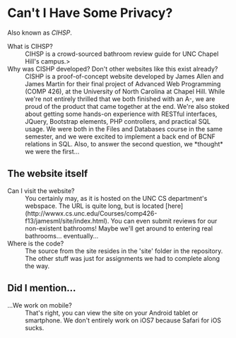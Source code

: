 Can't I Have Some Privacy?
======================
Also known as *CIHSP*.  

<dl>
  <dt>What is CIHSP?</dt>
  <dd>CIHSP is a crowd-sourced bathroom review guide for UNC Chapel Hill's campus.>
  <dt>Why was CISHP developed? Don't other websites like this exist already?</dt>
  <dd>CISHP is a proof-of-concept website developed by James Allen and James Martin for their final project of Advanced Web Programming (COMP 426), at the University of North Carolina at Chapel Hill.
    While we're not entirely thrilled that we both finished with an A-, we are proud of the product that came together at the end. We're also stoked about getting some hands-on experience with RESTful interfaces, JQuery, Bootstrap elements, PHP controllers, and practical SQL usage. We were both in the Files and Databases course in the same semester, and we were excited to implement a back end of BCNF relations in SQL.
    Also, to answer the second question, we *thought* we were the first...</dd>
</dl>

The website itself
------------

<dl>
    <dt>Can I visit the website?</dt>
    <dd>You certainly may, as it is hosted on the UNC CS department's webspace. The URL is quite long, but is located [here](http://wwwx.cs.unc.edu/Courses/comp426-f13/jamesml/site/index.html).
    You can even submit reviews for our non-existent bathrooms! Maybe we'll get around to entering real bathrooms... eventually...</dd>
    <dt>Where is the code?</dt>
    <dd>The source from the site resides in the 'site' folder in the repository. The other stuff was just for assignments we had to complete along the way.</dd>
</dl>

Did I mention...
-------------

<dl>
    <dt>...We work on mobile?</dt>
    <dd>That's right, you can view the site on your Android tablet or smartphone. We don't entirely work on iOS7 because Safari for iOS sucks.</dd>
</dl>
